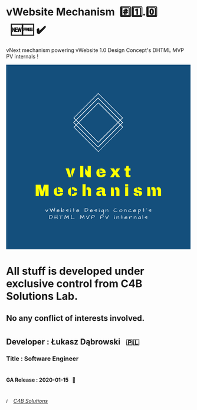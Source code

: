 # vWebsite Mechanism &nbsp;:hash::one:.:zero: &nbsp;&nbsp;:new::free:&nbsp;:heavy_check_mark:
vNext mechanism powering vWebsite 1.0 Design Concept's DHTML MVP PV internals !

![vWebsite Mechanism Logo](/vNext_Mechanism_Logo.png)

# All stuff is developed under exclusive control from C4B Solutions Lab.

## No any conflict of interests involved. 
#
#
#
## Developer : Łukasz Dąbrowski &nbsp;&nbsp;:poland:
### Title     : Software Engineer
#
#
#### GA Release : 2020-01-15 &nbsp;&nbsp;:pushpin:
#
#
###### :information_source: &nbsp;&nbsp; [C4B Solutions](https://c4b.solutions)
